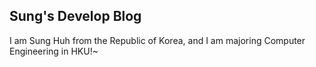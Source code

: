 Sung's Develop Blog
---
I am Sung Huh from the Republic of Korea, and I am majoring Computer Engineering in HKU!~
